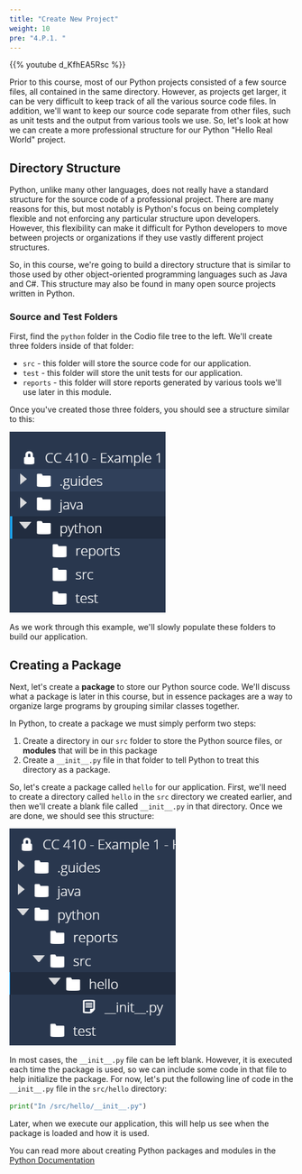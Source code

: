 ```yaml
---
title: "Create New Project"
weight: 10
pre: "4.P.1. "
---
```


{{% youtube d_KfhEA5Rsc %}}

Prior to this course, most of our Python projects consisted of a few source files, all contained in the same directory. However, as projects get larger, it can be very difficult to keep track of all the various source code files. In addition, we'll want to keep our source code separate from other files, such as unit tests and the output from various tools we use. So, let's look at how we can create a more professional structure for our Python "Hello Real World" project.

## Directory Structure

Python, unlike many other languages, does not really have a standard structure for the source code of a professional project. There are many reasons for this, but most notably is Python's focus on being completely flexible and not enforcing any particular structure upon developers. However, this flexibility can make it difficult for Python developers to move between projects or organizations if they use vastly different project structures.

So, in this course, we're going to build a directory structure that is similar to those used by other object-oriented programming languages such as Java and C#. This structure may also be found in many open source projects written in Python.

### Source and Test Folders

First, find the `python` folder in the Codio file tree to the left. We'll create three folders inside of that folder:

* `src` - this folder will store the source code for our application.
* `test` - this folder will store the unit tests for our application.
* `reports` - this folder will store reports generated by various tools we'll use later in this module.

Once you've created those three folders, you should see a structure similar to this:

![Python Folder Structure](/images/e1/21pythonfolder.png)

As we work through this example, we'll slowly populate these folders to build our application.

## Creating a Package

Next, let's create a **package** to store our Python source code. We'll discuss what a package is later in this course, but in essence packages are a way to organize large programs by grouping similar classes together.

In Python, to create a package we must simply perform two steps:

1. Create a directory in our `src` folder to store the Python source files, or **modules** that will be in this package
2. Create a `__init__.py` file in that folder to tell Python to treat this directory as a package.

So, let's create a package called `hello` for our application. First, we'll need to create a directory called `hello` in the `src` directory we created earlier, and then we'll create a blank file called `__init__.py` in that directory. Once we are done, we should see this structure:

![Python Package](/images/e1/21pythonpackage.png)

In most cases, the `__init__.py` file can be left blank. However, it is executed each time the package is used, so we can include some code in that file to help initialize the package. For now, let's put the following line of code in the `__init__.py` file in the `src/hello` directory:

```python
print("In /src/hello/__init__.py")
```

Later, when we execute our application, this will help us see when the package is loaded and how it is used.

You can read more about creating Python packages and modules in the [Python Documentation](https://docs.python.org/3/tutorial/modules.html)